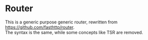 # Router

This is a generic purpose generic router, rewritten from https://github.com/fasthttp/router.  
The syntax is the same, while some concepts like TSR are removed.

